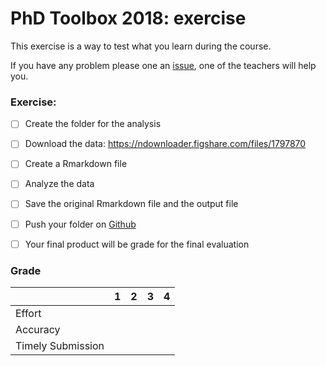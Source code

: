 # PhD Toolbox 2018: exercise

This exercise is a way to test what you learn during the course.

If you have any problem please one an [issue](), one of the teachers will help you.

### Exercise:

- [ ] Create the folder for the analysis
- [ ] Download the data: https://ndownloader.figshare.com/files/1797870
- [ ] Create a Rmarkdown file
- [ ] Analyze the data
- [ ] Save the original Rmarkdown file and the output file
- [ ] Push your folder on [Github](https://github.com)
- [ ] Your final product will be grade for the final evaluation 


### Grade

|                   | 1 | 2 | 3 | 4 |
|-------------------|:-:|:-:|:-:|:-:|
| Effort            |   |   |   |   |
| Accuracy          |   |   |   |   |
| Timely Submission |   |   |   |   |
